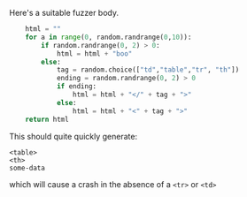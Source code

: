 Here's a suitable fuzzer body.

```python
    html = ""
    for a in range(0, random.randrange(0,10)):
        if random.randrange(0, 2) > 0:
            html = html + "boo"
        else:
            tag = random.choice(["td","table","tr", "th"])
            ending = random.randrange(0, 2) > 0
            if ending:
                html = html + "</" + tag + ">"
            else:
                html = html + "<" + tag + ">"
    return html
```

This should quite quickly generate:

```
<table>
<th>
some-data
```

which will cause a crash in the absence of a `<tr>` or `<td>`
